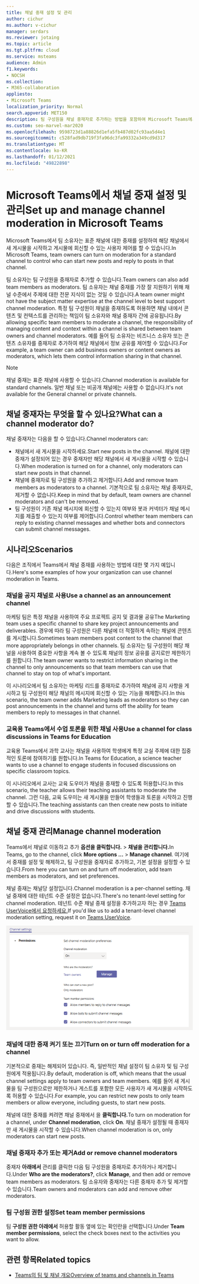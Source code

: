 ```yaml
---
title: 채널 중재 설정 및 관리
author: cichur
ms.author: v-cichur
manager: serdars
ms.reviewer: jotaing
ms.topic: article
ms.tgt.pltfrm: cloud
ms.service: msteams
audience: Admin
f1.keywords:
- NOCSH
ms.collection:
- M365-collaboration
appliesto:
- Microsoft Teams
localization_priority: Normal
search.appverid: MET150
description: 팀 구성원을 채널 중재자로 추가하는 방법을 포함하여 Microsoft Teams에서 중재를 위한 채널을 설정하는 방법을 배워 보세요.
ms.custom: seo-marvel-mar2020
ms.openlocfilehash: 9598723d1a88826d1efa5fb487d02fc93aa5d4e1
ms.sourcegitcommit: c528fad9db719f3fa96dc3fa99332a349cd9d317
ms.translationtype: MT
ms.contentlocale: ko-KR
ms.lasthandoff: 01/12/2021
ms.locfileid: "49822898"
---
```

# <a name="set-up-and-manage-channel-moderation-in-microsoft-teams"></a><span data-ttu-id="43c03-103">Microsoft Teams에서 채널 중재 설정 및 관리</span><span class="sxs-lookup"><span data-stu-id="43c03-103">Set up and manage channel moderation in Microsoft Teams</span></span>

<span data-ttu-id="43c03-104">Microsoft Teams에서 팀 소유자는 표준 채널에 대한 중재를 설정하여 해당 채널에서 새 게시물을 시작하고 게시물에 회신할 수 있는 사용자 제어를 할 수 있습니다.</span><span class="sxs-lookup"><span data-stu-id="43c03-104">In Microsoft Teams, team owners can turn on moderation for a standard channel to control who can start new posts and reply to posts in that channel.</span></span>

<span data-ttu-id="43c03-105">팀 소유자는 팀 구성원을 중재자로 추가할 수 있습니다.</span><span class="sxs-lookup"><span data-stu-id="43c03-105">Team owners can also add team members as moderators.</span></span> <span data-ttu-id="43c03-106">팀 소유자는 채널 중재를 가장 잘 지원하기 위해 채널 수준에서 주제에 대한 전문 지식이 없는 것일 수 있습니다.</span><span class="sxs-lookup"><span data-stu-id="43c03-106">A team owner might not have the subject matter expertise at the channel level to best support channel moderation.</span></span> <span data-ttu-id="43c03-107">특정 팀 구성원이 채널을 중재하도록 허용하면 채널 내에서 콘텐츠 및 컨텍스트를 관리하는 책임이 팀 소유자와 채널 중재자 간에 공유됩니다.</span><span class="sxs-lookup"><span data-stu-id="43c03-107">By allowing specific team members to moderate a channel, the responsibility of managing content and context within a channel is shared between team owners and channel moderators.</span></span> <span data-ttu-id="43c03-108">예를 들어 팀 소유자는 비즈니스 소유자 또는 콘텐츠 소유자를 중재자로 추가하여 해당 채널에서 정보 공유를 제어할 수 있습니다.</span><span class="sxs-lookup"><span data-stu-id="43c03-108">For example, a team owner can add business owners or content owners as moderators, which lets them control information sharing in that channel.</span></span>

> [!NOTE]
> <span data-ttu-id="43c03-109">채널 중재는 표준 채널에 사용할 수 있습니다.</span><span class="sxs-lookup"><span data-stu-id="43c03-109">Channel moderation is available for standard channels.</span></span> <span data-ttu-id="43c03-110">일반 채널 또는 비공개 채널에는 사용할 수 없습니다.</span><span class="sxs-lookup"><span data-stu-id="43c03-110">It's not available for the General channel or private channels.</span></span>

## <a name="what-can-a-channel-moderator-do"></a><span data-ttu-id="43c03-111">채널 중재자는 무엇을 할 수 있나요?</span><span class="sxs-lookup"><span data-stu-id="43c03-111">What can a channel moderator do?</span></span>

<span data-ttu-id="43c03-112">채널 중재자는 다음을 할 수 있습니다.</span><span class="sxs-lookup"><span data-stu-id="43c03-112">Channel moderators can:</span></span>

- <span data-ttu-id="43c03-113">채널에서 새 게시물을 시작하세요.</span><span class="sxs-lookup"><span data-stu-id="43c03-113">Start new posts in the channel.</span></span> <span data-ttu-id="43c03-114">채널에 대한 중재가 설정되어 있는 경우 중재자만 해당 채널에서 새 게시물을 시작할 수 있습니다.</span><span class="sxs-lookup"><span data-stu-id="43c03-114">When moderation is turned on for a channel, only moderators can start new posts in that channel.</span></span>
- <span data-ttu-id="43c03-115">채널에 중재자로 팀 구성원을 추가하고 제거합니다.</span><span class="sxs-lookup"><span data-stu-id="43c03-115">Add and remove team members as moderators to a channel.</span></span> <span data-ttu-id="43c03-116">기본적으로 팀 소유자는 채널 중재자로, 제거할 수 없습니다.</span><span class="sxs-lookup"><span data-stu-id="43c03-116">Keep in mind that by default, team owners are channel moderators and can't be removed.</span></span>
- <span data-ttu-id="43c03-117">팀 구성원이 기존 채널 메시지에 회신할 수 있는지 여부와 봇과 커넥터가 채널 메시지를 제출할 수 있는지 여부를 제어합니다.</span><span class="sxs-lookup"><span data-stu-id="43c03-117">Control whether team members can reply to existing channel messages and whether bots and connectors can submit channel messages.</span></span>

## <a name="scenarios"></a><span data-ttu-id="43c03-118">시나리오</span><span class="sxs-lookup"><span data-stu-id="43c03-118">Scenarios</span></span>

<span data-ttu-id="43c03-119">다음은 조직에서 Teams에서 채널 중재를 사용하는 방법에 대한 몇 가지 예입니다.</span><span class="sxs-lookup"><span data-stu-id="43c03-119">Here's some examples of how your organization can use channel moderation in Teams.</span></span>

### <a name="use-a-channel-as-an-announcement-channel"></a><span data-ttu-id="43c03-120">채널을 공지 채널로 사용</span><span class="sxs-lookup"><span data-stu-id="43c03-120">Use a channel as an announcement channel</span></span>

<span data-ttu-id="43c03-121">마케팅 팀은 특정 채널을 사용하여 주요 프로젝트 공지 및 결과물 공유</span><span class="sxs-lookup"><span data-stu-id="43c03-121">The Marketing team uses a specific channel to share key project announcements and deliverables.</span></span> <span data-ttu-id="43c03-122">경우에 따라 팀 구성원은 다른 채널에 더 적절하게 속하는 채널에 콘텐츠를 게시합니다.</span><span class="sxs-lookup"><span data-stu-id="43c03-122">Sometimes team members post content to the channel that more appropriately belongs in other channels.</span></span> <span data-ttu-id="43c03-123">팀 소유자는 팀 구성원이 해당 채널을 사용하여 중요한 사항을 계속 볼 수 있도록 채널의 정보 공유를 공지로만 제한하기를 원합니다.</span><span class="sxs-lookup"><span data-stu-id="43c03-123">The team owner wants to restrict information sharing in the channel to only announcements so that team members can use that channel to stay on top of what's important.</span></span>

<span data-ttu-id="43c03-124">이 시나리오에서 팀 소유자는 마케팅 리드를 중재자로 추가하여 채널에 공지 사항을 게시하고 팀 구성원이 해당 채널의 메시지에 회신할 수 있는 기능을 해제합니다.</span><span class="sxs-lookup"><span data-stu-id="43c03-124">In this scenario, the team owner adds Marketing leads as moderators so they can post announcements in the channel and turns off the ability for team members to reply to messages in that channel.</span></span>

### <a name="use-a-channel-for-class-discussions-in-teams-for-education"></a><span data-ttu-id="43c03-125">교육용 Teams에서 수업 토론을 위한 채널 사용</span><span class="sxs-lookup"><span data-stu-id="43c03-125">Use a channel for class discussions in Teams for Education</span></span>

<span data-ttu-id="43c03-126">교육용 Teams에서 과학 교사는 채널을 사용하여 학생에게 특정 교실 주제에 대한 집중적인 토론에 참여하기를 원합니다.</span><span class="sxs-lookup"><span data-stu-id="43c03-126">In Teams for Education, a science teacher wants to use a channel to engage students in focused discussions on specific classroom topics.</span></span>

<span data-ttu-id="43c03-127">이 시나리오에서 교사는 교육 도우미가 채널을 중재할 수 있도록 허용합니다.</span><span class="sxs-lookup"><span data-stu-id="43c03-127">In this scenario, the teacher allows their teaching assistants to moderate the channel.</span></span> <span data-ttu-id="43c03-128">그런 다음, 교육 도우미는 새 게시물을 만들어 학생들과 토론을 시작하고 진행할 수 있습니다.</span><span class="sxs-lookup"><span data-stu-id="43c03-128">The teaching assistants can then create new posts to initiate and drive discussions with students.</span></span>

## <a name="manage-channel-moderation"></a><span data-ttu-id="43c03-129">채널 중재 관리</span><span class="sxs-lookup"><span data-stu-id="43c03-129">Manage channel moderation</span></span>

<span data-ttu-id="43c03-130">Teams에서 채널로 이동하고 추가 **옵션을 클릭합니다.**  >  **채널을 관리합니다.**</span><span class="sxs-lookup"><span data-stu-id="43c03-130">In Teams, go to the channel, click **More options ...** > **Manage channel**.</span></span> <span data-ttu-id="43c03-131">여기에서 중재를 설정 및 해제하고, 팀 구성원을 중재자로 추가하고, 기본 설정을 설정할 수 있습니다.</span><span class="sxs-lookup"><span data-stu-id="43c03-131">From here you can turn on and turn off moderation, add team members as moderators, and set preferences.</span></span>

<span data-ttu-id="43c03-132">채널 중재는 채널당 설정입니다.</span><span class="sxs-lookup"><span data-stu-id="43c03-132">Channel moderation is a per-channel setting.</span></span> <span data-ttu-id="43c03-133">채널 중재에 대한 테넌트 수준 설정은 없습니다.</span><span class="sxs-lookup"><span data-stu-id="43c03-133">There's no tenant-level setting for channel moderation.</span></span> <span data-ttu-id="43c03-134">테넌트 수준 채널 중재 설정을 추가하고자 하는 경우 [Teams UserVoice에서 요청하세요.](https://microsoftteams.uservoice.com/)</span><span class="sxs-lookup"><span data-stu-id="43c03-134">If you'd like us to add a tenant-level channel moderation setting, request it on [Teams UserVoice](https://microsoftteams.uservoice.com/).</span></span>

![manage-channel-moderation-in-teams-preferences.png](media/manage-channel-moderation-in-teams-preferences.png)

### <a name="turn-on-or-turn-off-moderation-for-a-channel"></a><span data-ttu-id="43c03-136">채널에 대한 중재 켜기 또는 끄기</span><span class="sxs-lookup"><span data-stu-id="43c03-136">Turn on or turn off moderation for a channel</span></span>

<span data-ttu-id="43c03-137">기본적으로 중재는 해제되어 있습니다. 즉, 일반적인 채널 설정이 팀 소유자 및 팀 구성원에게 적용됩니다.</span><span class="sxs-lookup"><span data-stu-id="43c03-137">By default, moderation is off, which means that the usual channel settings apply to team owners and team members.</span></span> <span data-ttu-id="43c03-138">예를 들어 새 게시물을 팀 구성원으로만 제한하거나 게스트를 포함한 모든 사용자가 새 게시물을 시작하도록 허용할 수 있습니다.</span><span class="sxs-lookup"><span data-stu-id="43c03-138">For example, you can restrict new posts to only team members or allow everyone, including guests, to start new posts.</span></span>

<span data-ttu-id="43c03-139">채널에 대한 중재를 켜려면 채널 중재에서 을 **클릭합니다.**</span><span class="sxs-lookup"><span data-stu-id="43c03-139">To turn on moderation for a channel, under **Channel moderation**, click **On**.</span></span> <span data-ttu-id="43c03-140">채널 중재가 설정될 때 중재자만 새 게시물을 시작할 수 있습니다.</span><span class="sxs-lookup"><span data-stu-id="43c03-140">When channel moderation is on, only moderators can start new posts.</span></span> 

### <a name="add-or-remove-channel-moderators"></a><span data-ttu-id="43c03-141">채널 중재자 추가 또는 제거</span><span class="sxs-lookup"><span data-stu-id="43c03-141">Add or remove channel moderators</span></span>

<span data-ttu-id="43c03-142">중재자 **아래에서** 관리를 클릭한 다음 팀 구성원을 중재자로 추가하거나 제거합니다.</span><span class="sxs-lookup"><span data-stu-id="43c03-142">Under **Who are the moderators?**, click **Manage**, and then add or remove team members as moderators.</span></span> <span data-ttu-id="43c03-143">팀 소유자와 중재자는 다른 중재자 추가 및 제거할 수 있습니다.</span><span class="sxs-lookup"><span data-stu-id="43c03-143">Team owners and moderators can add and remove other moderators.</span></span>  

### <a name="set-team-member-permissions"></a><span data-ttu-id="43c03-144">팀 구성원 권한 설정</span><span class="sxs-lookup"><span data-stu-id="43c03-144">Set team member permissions</span></span>

<span data-ttu-id="43c03-145">팀 **구성원 권한 아래에서** 허용할 활동 옆에 있는 확인란을 선택합니다.</span><span class="sxs-lookup"><span data-stu-id="43c03-145">Under **Team member permissions**, select the check boxes next to the activities  you want to allow.</span></span>

## <a name="related-topics"></a><span data-ttu-id="43c03-146">관련 항목</span><span class="sxs-lookup"><span data-stu-id="43c03-146">Related topics</span></span>

- [<span data-ttu-id="43c03-147">Teams의 팀 및 채널 개요</span><span class="sxs-lookup"><span data-stu-id="43c03-147">Overview of teams and channels in Teams</span></span>](teams-channels-overview.md)
